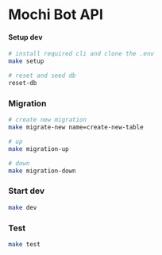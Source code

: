 # Mochi Bot API

#### Setup dev

```bash
# install required cli and clone the .env
make setup

# reset and seed db
reset-db
```

### Migration

```bash
# create new migration
make migrate-new name=create-new-table

# up
make migration-up

# down
make migration-down
```

### Start dev

```bash
make dev
```

### Test

```bash
make test
```
